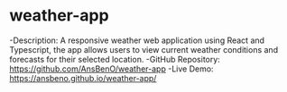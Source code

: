 # weather-app
-Description: A responsive weather web application using React and Typescript, the app allows users to view current weather conditions and forecasts for their selected location.
-GitHub Repository: https://github.com/AnsBenO/weather-app
-Live Demo: https://ansbeno.github.io/weather-app/
